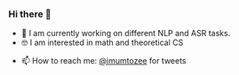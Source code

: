 ### Hi there 👋

<!--
**mumtozee/mumtozee** is a ✨ _special_ ✨ repository because its `README.md` (this file) appears on your GitHub profile.

Here are some ideas to get you started: -->

- 🤖 I am currently working on different NLP and ASR tasks.
- 🤓 I am interested in math and theoretical CS
<!-- - 👯 I’m looking to collaborate on ...
- 🤔 I’m looking for help with ...
- 💬 Ask me about ... -->
- 📫 How to reach me: <a href="https://twitter.com/imumtozee">@imumtozee</a> for tweets
<!-- - 😄 Pronouns: ...
- ⚡ Fun fact: ... -->
